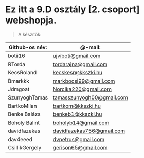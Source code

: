 # Ez itt a 9.D osztály [2. csoport] webshopja.
> A készítők:

| Github-os név: |	@-mail:                 |
| -------------- | ------------------------ |
| botii16  |	ujviboti@gmail.com            |
| RTorda  |	tordarajna@gmail.com            |
| KecsRoland	| kecskesr@kkszki.hu          |
| Bmarkkk	 | markbocsi99@gmail.com          |
| Jdmgoat	| Norcika220@gmail.com            |
| SzunyoghTamas	| tamasszunyogh00@gmail.com |
| BartkoMilan	  | bartkom@kkszki.hu         |
| Benke Balázs	| benkeb1@kkszki.hu         |
| Boholy Balint	| boholyb14@gmail.com       |
| davidfazekas	| davidfazekas756@gmail.com |
| dav4eeed	    | dvpetrus@gmail.com        |
| CsillikGergely|	gerison65@gmail.com       |
